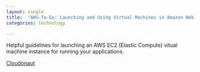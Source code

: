 ```yaml
---
layout: single
title:  "AWS-To-Go: Launching and Using Virtual Machines in Amazon Web Services (AWS)"
categories: technology

---
```

Helpful guidelines for launching an AWS EC2 (Elastic Compute) vitual machine instance for running your applications. 


[Cloudonaut](https://podcast.cloudonaut.io/50-aws-to-go-vol-3-using-virtual-machines-ec2)

